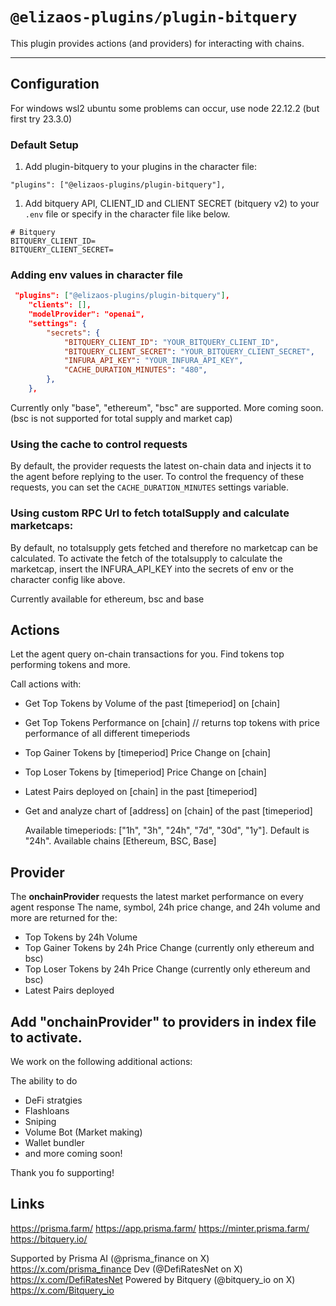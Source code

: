 # `@elizaos-plugins/plugin-bitquery`

This plugin provides actions (and providers) for interacting with chains.

---

## Configuration

For windows wsl2 ubuntu some problems can occur, use node 22.12.2 (but first try 23.3.0)

### Default Setup

1. Add plugin-bitquery to your plugins in the character file:

```
"plugins": ["@elizaos-plugins/plugin-bitquery"],
```

1. Add bitquery API, CLIENT_ID and CLIENT SECRET (bitquery v2) to your `.env` file or specify in the character file like below.

```env
# Bitquery
BITQUERY_CLIENT_ID=
BITQUERY_CLIENT_SECRET=
```

### Adding env values in character file

```json
 "plugins": ["@elizaos-plugins/plugin-bitquery"],
    "clients": [],
    "modelProvider": "openai",
    "settings": {
        "secrets": {
            "BITQUERY_CLIENT_ID": "YOUR_BITQUERY_CLIENT_ID",
            "BITQUERY_CLIENT_SECRET": "YOUR_BITQUERY_CLIENT_SECRET",
            "INFURA_API_KEY": "YOUR_INFURA_API_KEY",
            "CACHE_DURATION_MINUTES": "480",
        },
    },
```

Currently only "base", "ethereum", "bsc" are supported. More coming soon. (bsc is not supported for total supply and market cap)

### Using the cache to control requests

By default, the provider requests the latest on-chain data and injects it to the agent before replying to the user. To control the frequency of these requests, you can set the `CACHE_DURATION_MINUTES` settings variable.

### Using custom RPC Url to fetch totalSupply and calculate marketcaps:

By default, no totalsupply gets fetched and therefore no marketcap can be calculated. To activate the fetch of the totalsupply to calculate the marketcap, insert the INFURA_API_KEY into the secrets of env or the character config like above.

Currently available for ethereum, bsc and base

## Actions

Let the agent query on-chain transactions for you. Find tokens top performing tokens and more.

Call actions with:

- Get Top Tokens by Volume of the past [timeperiod] on [chain] 
- Get Top Tokens Performance on [chain]                 // returns top tokens with price performance of all different timeperiods  
- Top Gainer Tokens by [timeperiod] Price Change on [chain]
- Top Loser Tokens by [timeperiod] Price Change on [chain]
- Latest Pairs deployed on [chain] in the past [timeperiod]
- Get and analyze chart of [address] on [chain] of the past [timeperiod]
  
  Available timeperiods: ["1h", "3h", "24h", "7d", "30d", "1y"]. Default is "24h".
  Available chains [Ethereum, BSC, Base]

## Provider

The **onchainProvider** requests the latest market performance on every agent response
The name, symbol, 24h price change, and 24h volume and more are returned for the:

- Top Tokens by 24h Volume
- Top Gainer Tokens by 24h Price Change (currently only ethereum and bsc)
- Top Loser Tokens by 24h Price Change (currently only ethereum and bsc)
- Latest Pairs deployed

Add "onchainProvider" to providers in index file to activate.
---

We work on the following additional actions:

The ability to do

- DeFi stratgies
- Flashloans
- Sniping
- Volume Bot (Market making)
- Wallet bundler
- and more coming soon!

Thank you fo supporting!

## Links

https://prisma.farm/
https://app.prisma.farm/
https://minter.prisma.farm/
https://bitquery.io/

Supported by Prisma AI (@prisma_finance on X) https://x.com/prisma_finance
Dev (@DefiRatesNet on X) https://x.com/DefiRatesNet
Powered by Bitquery (@bitquery_io on X) https://x.com/Bitquery_io
